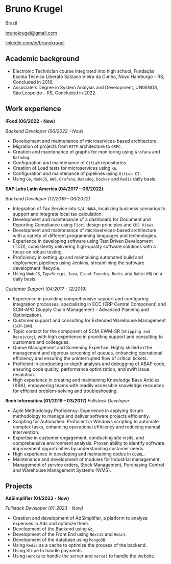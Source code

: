 # Bruno Krugel
Brazil

brunokrugel@gmail.com

[linkedin.com/in/brunokrugel](https://www.linkedin.com/in/brunokrugel/)

## Academic background

- Electronic Technician course integrated into high school, Fundação Escola Técnica Liberato Salzano Vieira da Cunha, Novo Hamburgo - RS, Concluded in 2016.
- Associate's Degree in System Analysis and Development, UNISINOS, São Leopoldo – RS, Concluded in 2022.

## Work experience
**iFood (06/2022 - Now)**

*Backend Developer (06/2022 - Now)*

- Development and maintenance of microservices-based architecture.
- Migration of projects from `HTTP` architecture to `GRPC`.
- Creation and maintenance of graphs for monitoring using `Grafana` and `Datadog`.
- Configuration and maintenance of `GitLab` repositories.
- Creation of Load tests for microservices using `K6`.
- Configuration and maintenance of pipelines using `GitLab CI`.
- Using `Go`, `NodeJS`, `AWS`, `Grafana`, `Datadog`, `Docker` and `Redis` daily basis.

**SAP Labs Latin America (04/2017 – 06/2022)**

*Backend Developer (12/2019 - 06/2022)*

- Integration of Tax Service into `S/4 HANA`, localizing business scenarios to support and integrate local tax calculation.
- Development and maintenance of a dashboard for Document and Reporting Compliance using `Fiori` design principles and `CDS Views`.
- Development and maintenance of microservices-based architecture with a variety of different programming languages and technologies.
- Experience in developing software using Test Driven Development (TDD), consistently delivering high-quality software solutions with a focus on robust testing.
- Proficiency in setting up and maintaining automated build and deployment pipelines using Jenkins, streamlining the software development lifecycle.
- Using `NodeJS`, `TypeScript`, `Java`, `Cloud Foundry`, `Redis` and `RabbitMQ` on a daily basis.

*Customer Support (04/2017 - 12/2019)*

- Experience in providing comprehensive support and configuring integration processes, specializing in ECC (ERP Central Component) and SCM-APO (Supply Chain Management – Advanced Planning and Optimization).
- Customer support and consulting for Extended Warehouse Management (`SCM-EWM`).
- Topic contact for the component of SCM-EWM-SR (`Shipping and Receiving`), with high experience in providing support and consulting to customers and colleagues.
- Queue Management and Screening Expertise: Highly skilled in the management and rigorous screening of queues, enhancing operational efficiency and ensuring the uninterrupted flow of critical tickets.
- Proficient in conducting in-depth analysis and debugging of ABAP code, ensuring code quality, performance optimization, and swift issue resolution.
- High experience in creating and maintaining Knowledge Base Articles (KBA), empowering teams with readily accessible knowledge resources for efficient problem-solving and troubleshooting.

**Rech Informática (01/2016 – 03/2017)**
*Fullstack Developer*

- Agile Methodology Proficiency: Experience in applying Scrum methodology to manage and deliver software projects efficiently.
- Scripting for Automation: Proficient in Windows scripting to automate complex tasks, enhancing operational efficiency and reducing manual intervention.
- Expertise in customer engagement, conducting site visits, and comprehensive environment analysis. Proven ability to identify software improvement opportunities by understanding customer needs.
- High experience in developing and maintaining codes in `COBOL`.
- Maintenance and development of modules for Industrial management, Management of service orders, Stock Management, Purchasing Control and Warehouse Management Systems (WMS).

## Projects

**AdSimplifier (01/2023 - Now)**

*Fullstack Developer (01-2023 - Now)*

- Creation and development of AdSimplifier, a platform to analyze expenses in Ads and optimize them.
- Development of the Backend using `Go`,
- Development of the Front End using `NextJS` and `React`.
- Development of the database using `MongoDB`.
- Using `Redis` as a cache to optimize the process of the backend.
- Using Stripe to handle payments.
- Using `Heroku` to handle the server and `Vercel` to handle the website.
